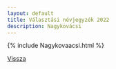 ```yaml
---
layout: default
title: Választási névjegyzék 2022
description: Nagykovácsi
---
```


{% include Nagykovaacsi.html %}

[Vissza](./)